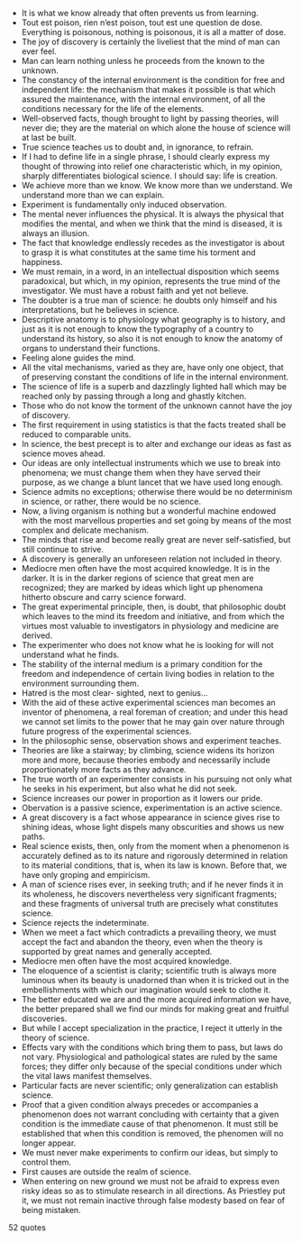  - It is what we know already that often prevents us from learning.
 - Tout est poison, rien n’est poison, tout est une question de dose. Everything is poisonous, nothing is poisonous, it is all a matter of dose.
 - The joy of discovery is certainly the liveliest that the mind of man can ever feel.
 - Man can learn nothing unless he proceeds from the known to the unknown.
 - The constancy of the internal environment is the condition for free and independent life: the mechanism that makes it possible is that which assured the maintenance, with the internal environment, of all the conditions necessary for the life of the elements.
 - Well-observed facts, though brought to light by passing theories, will never die; they are the material on which alone the house of science will at last be built.
 - True science teaches us to doubt and, in ignorance, to refrain.
 - If I had to define life in a single phrase, I should clearly express my thought of throwing into relief one characteristic which, in my opinion, sharply differentiates biological science. I should say: life is creation.
 - We achieve more than we know. We know more than we understand. We understand more than we can explain.
 - Experiment is fundamentally only induced observation.
 - The mental never influences the physical. It is always the physical that modifies the mental, and when we think that the mind is diseased, it is always an illusion.
 - The fact that knowledge endlessly recedes as the investigator is about to grasp it is what constitutes at the same time his torment and happiness.
 - We must remain, in a word, in an intellectual disposition which seems paradoxical, but which, in my opinion, represents the true mind of the investigator. We must have a robust faith and yet not believe.
 - The doubter is a true man of science: he doubts only himself and his interpretations, but he believes in science.
 - Descriptive anatomy is to physiology what geography is to history, and just as it is not enough to know the typography of a country to understand its history, so also it is not enough to know the anatomy of organs to understand their functions.
 - Feeling alone guides the mind.
 - All the vital mechanisms, varied as they are, have only one object, that of preserving constant the conditions of life in the internal environment.
 - The science of life is a superb and dazzlingly lighted hall which may be reached only by passing through a long and ghastly kitchen.
 - Those who do not know the torment of the unknown cannot have the joy of discovery.
 - The first requirement in using statistics is that the facts treated shall be reduced to comparable units.
 - In science, the best precept is to alter and exchange our ideas as fast as science moves ahead.
 - Our ideas are only intellectual instruments which we use to break into phenomena; we must change them when they have served their purpose, as we change a blunt lancet that we have used long enough.
 - Science admits no exceptions; otherwise there would be no determinism in science, or rather, there would be no science.
 - Now, a living organism is nothing but a wonderful machine endowed with the most marvellous properties and set going by means of the most complex and delicate mechanism.
 - The minds that rise and become really great are never self-satisfied, but still continue to strive.
 - A discovery is generally an unforeseen relation not included in theory.
 - Mediocre men often have the most acquired knowledge. It is in the darker. It is in the darker regions of science that great men are recognized; they are marked by ideas which light up phenomena hitherto obscure and carry science forward.
 - The great experimental principle, then, is doubt, that philosophic doubt which leaves to the mind its freedom and initiative, and from which the virtues most valuable to investigators in physiology and medicine are derived.
 - The experimenter who does not know what he is looking for will not understand what he finds.
 - The stability of the internal medium is a primary condition for the freedom and independence of certain living bodies in relation to the environment surrounding them.
 - Hatred is the most clear- sighted, next to genius...
 - With the aid of these active experimental sciences man becomes an inventor of phenomena, a real foreman of creation; and under this head we cannot set limits to the power that he may gain over nature through future progress of the experimental sciences.
 - In the philosophic sense, observation shows and experiment teaches.
 - Theories are like a stairway; by climbing, science widens its horizon more and more, because theories embody and necessarily include proportionately more facts as they advance.
 - The true worth of an experimenter consists in his pursuing not only what he seeks in his experiment, but also what he did not seek.
 - Science increases our power in proportion as it lowers our pride.
 - Obervation is a passive science, experimentation is an active science.
 - A great discovery is a fact whose appearance in science gives rise to shining ideas, whose light dispels many obscurities and shows us new paths.
 - Real science exists, then, only from the moment when a phenomenon is accurately defined as to its nature and rigorously determined in relation to its material conditions, that is, when its law is known. Before that, we have only groping and empiricism.
 - A man of science rises ever, in seeking truth; and if he never finds it in its wholeness, he discovers nevertheless very significant fragments; and these fragments of universal truth are precisely what constitutes science.
 - Science rejects the indeterminate.
 - When we meet a fact which contradicts a prevailing theory, we must accept the fact and abandon the theory, even when the theory is supported by great names and generally accepted.
 - Mediocre men often have the most acquired knowledge.
 - The eloquence of a scientist is clarity; scientific truth is always more luminous when its beauty is unadorned than when it is tricked out in the embellishments with which our imagination would seek to clothe it.
 - The better educated we are and the more acquired information we have, the better prepared shall we find our minds for making great and fruitful discoveries.
 - But while I accept specialization in the practice, I reject it utterly in the theory of science.
 - Effects vary with the conditions which bring them to pass, but laws do not vary. Physiological and pathological states are ruled by the same forces; they differ only because of the special conditions under which the vital laws manifest themselves.
 - Particular facts are never scientific; only generalization can establish science.
 - Proof that a given condition always precedes or accompanies a phenomenon does not warrant concluding with certainty that a given condition is the immediate cause of that phenomenon. It must still be established that when this condition is removed, the phenomen will no longer appear.
 - We must never make experiments to confirm our ideas, but simply to control them.
 - First causes are outside the realm of science.
 - When entering on new ground we must not be afraid to express even risky ideas so as to stimulate research in all directions. As Priestley put it, we must not remain inactive through false modesty based on fear of being mistaken.

52 quotes